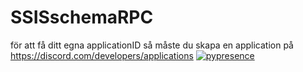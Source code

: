 # SSISschemaRPC
för att få ditt egna applicationID så måste du skapa en application på
https://discord.com/developers/applications
[![pypresence](https://img.shields.io/badge/using-pypresence-00bb88.svg?style=for-the-badge&logo=discord&logoWidth=20)](https://github.com/qwertyquerty/pypresence)
